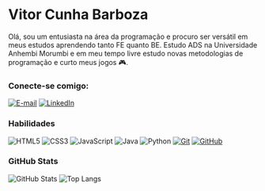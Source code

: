 # Vitor Cunha Barboza
  Olá, sou um entusiasta na área da programação e procuro ser versátil em meus estudos aprendendo tanto FE quanto BE. Estudo ADS na Universidade Anhembi Morumbi e em meu tempo livre estudo novas metodologias de programação e curto meus jogos 🎮.


### Conecte-se comigo:
[![E-mail](https://img.shields.io/badge/-Google-000?style=for-the-badge&logo=microsoft-outlook&logoColor=E94D5F)](mailto:josevitor.barboza@gmail.com)
[![LinkedIn](https://img.shields.io/badge/-LinkedIn-000?style=for-the-badge&logo=linkedin&logoColor=30A3DC)](https://www.linkedin.com/in/josé-vitor-cunha-barboza-9a9643152/)


### Habilidades
![HTML5](https://img.shields.io/badge/HTML-000?style=for-the-badge&logo=html5&logoColor=30A3DC)
![CSS3](https://img.shields.io/badge/CSS3-000?style=for-the-badge&logo=css3&logoColor=E94D5F)
![JavaScript](https://img.shields.io/badge/JavaScript-000?style=for-the-badge&logo=javascript&logoColor=30A3DC)
![Java](https://img.shields.io/badge/Java-000?style=for-the-badge&logo=java&logoColor=30A3DC)
![Python](https://img.shields.io/badge/Python-000?style=for-the-badge&logo=python&logoColor=00ff00)
[![Git](https://img.shields.io/badge/Git-000?style=for-the-badge&logo=git&logoColor=E94D5F)](https://git-scm.com/doc) 
[![GitHub](https://img.shields.io/badge/GitHub-000?style=for-the-badge&logo=github&logoColor=30A3DC)](https://docs.github.com/)

### GitHub Stats
![GitHub Stats](https://github-readme-stats.vercel.app/api?username=oVirtuo&theme=transparent&bg_color=000&border_color=30A3DC&show_icons=true&icon_color=30A3DC&title_color=8b008b&text_color=FFF)
![Top Langs](https://github-readme-stats-git-masterrstaa-rickstaa.vercel.app/api/top-langs/?username=oVirtuo&layout=compact&bg_color=000&border_color=30A3DC&title_color=8b008b&text_color=FFF)

<!---
jvchesz/jvchesz is a ✨ special ✨ repository because its `README.md` (this file) appears on your GitHub profile.
You can click the Preview link to take a look at your changes.
--->
